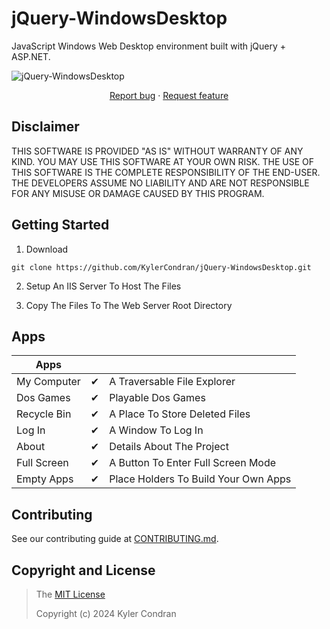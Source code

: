 # jQuery-WindowsDesktop

JavaScript Windows Web Desktop environment built with jQuery + ASP.NET.

<img src="https://repository-images.githubusercontent.com/774564876/b8c91d9e-3f92-45d3-a008-831d89a67df8" title="jQuery-WindowsDesktop">

<p align="center">
  <a href="https://github.com/KylerCondran/jQuery-WindowsDesktop/issues/new">Report bug</a>
  ·
  <a href="https://github.com/KylerCondran/jQuery-WindowsDesktop/issues/new">Request feature</a>
</p>

## Disclaimer

THIS SOFTWARE IS PROVIDED "AS IS" WITHOUT WARRANTY OF ANY KIND. YOU MAY USE THIS SOFTWARE AT YOUR OWN RISK. THE USE OF THIS SOFTWARE IS THE COMPLETE RESPONSIBILITY OF THE END-USER. THE DEVELOPERS ASSUME NO LIABILITY AND ARE NOT RESPONSIBLE FOR ANY MISUSE OR DAMAGE CAUSED BY THIS PROGRAM.

## Getting Started

1. Download
```
git clone https://github.com/KylerCondran/jQuery-WindowsDesktop.git
```
2. Setup An IIS Server To Host The Files
   
3. Copy The Files To The Web Server Root Directory

## Apps

| Apps            |         |                                        |
|-----------------|---------|----------------------------------------|
| My Computer     | ✔       | A Traversable File Explorer            |
| Dos Games       | ✔       | Playable Dos Games                     |
| Recycle Bin     | ✔       | A Place To Store Deleted Files         |
| Log In          | ✔       | A Window To Log In                     |
| About           | ✔       | Details About The Project              |
| Full Screen     | ✔       | A Button To Enter Full Screen Mode     |
| Empty Apps      | ✔       | Place Holders To Build Your Own Apps   |

## Contributing
See our contributing guide at [CONTRIBUTING.md](../master/CONTRIBUTING.md).

## Copyright and License
>The [MIT License](https://github.com/KylerCondran/jQuery-WindowsDesktop/blob/master/LICENSE)
>
>Copyright (c) 2024 Kyler Condran
